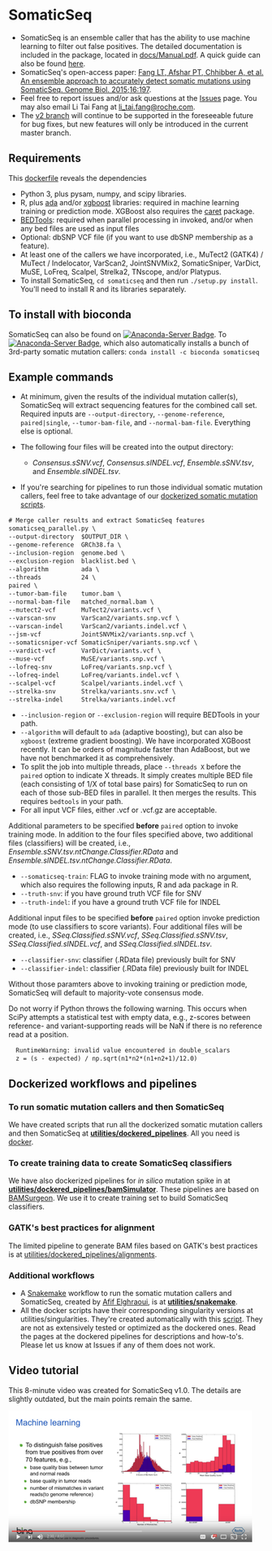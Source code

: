 # SomaticSeq

* SomaticSeq is an ensemble caller that has the ability to use machine learning to filter out false positives. The detailed documentation is included in the package, located in [docs/Manual.pdf](docs/Manual.pdf "User Manual"). A quick guide can also be found [here](http://bioinform.github.io/somaticseq/).
* SomaticSeq's open-access paper: [Fang LT, Afshar PT, Chhibber A, et al. An ensemble approach to accurately detect somatic mutations using SomaticSeq. Genome Biol. 2015;16:197](http://dx.doi.org/10.1186/s13059-015-0758-2 "Fang LT, Afshar PT, Chhibber A, et al. An ensemble approach to accurately detect somatic mutations using SomaticSeq. Genome Biol. 2015;16:197.").
* Feel free to report issues and/or ask questions at the [Issues](../../issues "Issues") page. You may also email Li Tai Fang at [li_tai.fang@roche.com](li_tai.fang@roche.com).
* The [v2 branch](../../tree/v2) will continue to be supported in the foreseeable future for bug fixes, but new features will only be introduced in the current master branch. 

## Requirements
This [dockerfile](utilities/Dockerfiles/somaticseq.base-1.2.dockerfile) reveals the dependencies
* Python 3, plus pysam, numpy, and scipy libraries.
* R, plus [ada](https://cran.r-project.org/package=ada) and/or [xgboost](https://cran.r-project.org/package=xgboost) libraries: required in machine learning training or prediction mode. XGBoost also requires the [caret](https://cran.r-project.org/package=caret) package. 
* [BEDTools](https://bedtools.readthedocs.io/en/latest/): required when parallel processing in invoked, and/or when any bed files are used as input files
* Optional: dbSNP VCF file (if you want to use dbSNP membership as a feature).
* At least one of the callers we have incorporated, i.e., MuTect2 (GATK4) / MuTect / Indelocator, VarScan2, JointSNVMix2, SomaticSniper, VarDict, MuSE, LoFreq, Scalpel, Strelka2, TNscope, and/or Platypus.
* To install SomaticSeq, `cd somaticseq` and then run `./setup.py install`. You'll need to install R and its libraries separately.

## To install with bioconda
SomaticSeq can also be found on [![Anaconda-Server Badge](https://anaconda.org/bioconda/somaticseq/badges/version.svg)](https://anaconda.org/bioconda/somaticseq). To [![Anaconda-Server Badge](https://anaconda.org/bioconda/somaticseq/badges/installer/conda.svg)](https://conda.anaconda.org/bioconda), which also automatically installs a bunch of 3rd-party somatic mutation callers:
`conda install -c bioconda somaticseq`

## Example commands
* At minimum, given the results of the individual mutation caller(s), SomaticSeq will extract sequencing features for the combined call set. Required inputs are `--output-directory`, `--genome-reference`, `paired|single`, `--tumor-bam-file`, and `--normal-bam-file`. Everything else is optional.
* The following four files will be created into the output directory:
  * *Consensus.sSNV.vcf*, *Consensus.sINDEL.vcf*, *Ensemble.sSNV.tsv*, and *Ensemble.sINDEL.tsv*.

* If you're searching for pipelines to run those individual somatic mutation callers, feel free to take advantage of our [dockerized somatic mutation scripts](utilities/dockered_pipelines).

```
# Merge caller results and extract SomaticSeq features
somaticseq_parallel.py \
--output-directory  $OUTPUT_DIR \
--genome-reference  GRCh38.fa \
--inclusion-region  genome.bed \
--exclusion-region  blacklist.bed \
--algorithm         ada \
--threads           24 \
paired \
--tumor-bam-file    tumor.bam \
--normal-bam-file   matched_normal.bam \
--mutect2-vcf       MuTect2/variants.vcf \
--varscan-snv       VarScan2/variants.snp.vcf \
--varscan-indel     VarScan2/variants.indel.vcf \
--jsm-vcf           JointSNVMix2/variants.snp.vcf \
--somaticsniper-vcf SomaticSniper/variants.snp.vcf \
--vardict-vcf       VarDict/variants.vcf \
--muse-vcf          MuSE/variants.snp.vcf \
--lofreq-snv        LoFreq/variants.snp.vcf \
--lofreq-indel      LoFreq/variants.indel.vcf \
--scalpel-vcf       Scalpel/variants.indel.vcf \
--strelka-snv       Strelka/variants.snv.vcf \
--strelka-indel     Strelka/variants.indel.vcf
```

* `--inclusion-region` or `--exclusion-region` will require BEDTools in your path.
* `--algorithm` will default to `ada` (adaptive boosting), but can also be `xgboost` (extreme gradient boosting). We have incorporated XGBoost recently. It can be orders of magnitude faster than AdaBoost, but we have not benchmarked it as comprehensively.
* To split the job into multiple threads, place `--threads X` before the `paired` option to indicate X threads. It simply creates multiple BED file (each consisting of 1/X of total base pairs) for SomaticSeq to run on each of those sub-BED files in parallel. It then merges the results. This requires `bedtools` in your path.
* For all input VCF files, either .vcf or .vcf.gz are acceptable.

Additional parameters to be specified **before** `paired` option to invoke training mode. In addition to the four files specified above, two additional files (classifiers) will be created, i.e., *Ensemble.sSNV.tsv.ntChange.Classifier.RData* and *Ensemble.sINDEL.tsv.ntChange.Classifier.RData*.
* `--somaticseq-train`: FLAG to invoke training mode with no argument, which also requires the following inputs, R and ada package in R.
* `--truth-snv`:        if you have ground truth VCF file for SNV
* `--truth-indel`:      if you have a ground truth VCF file for INDEL

Additional input files to be specified **before** `paired` option invoke prediction mode (to use classifiers to score variants). Four additional files will be created, i.e., *SSeq.Classified.sSNV.vcf*, *SSeq.Classified.sSNV.tsv*,  *SSeq.Classified.sINDEL.vcf*, and *SSeq.Classified.sINDEL.tsv*.
* `--classifier-snv`:   classifier (.RData file) previously built for SNV
* `--classifier-indel`: classifier (.RData file) previously built for INDEL

Without those paramters above to invoking training or prediction mode, SomaticSeq will default to majority-vote consensus mode.


Do not worry if Python throws the following warning. This occurs when SciPy attempts a statistical test with empty data, e.g., z-scores between reference- and variant-supporting reads will be NaN if there is no reference read at a position.

```
  RuntimeWarning: invalid value encountered in double_scalars
  z = (s - expected) / np.sqrt(n1*n2*(n1+n2+1)/12.0)
```

## Dockerized workflows and pipelines

### To run somatic mutation callers and then SomaticSeq
We have created scripts that run all the dockerized somatic mutation callers and then SomaticSeq at [**utilities/dockered_pipelines**](utilities/dockered_pipelines).
All you need is [docker](https://www.docker.com/).

### To create training data to create SomaticSeq classifiers
We have also dockerized pipelines for *in silico* mutation spike in at [**utilities/dockered_pipelines/bamSimulator**](utilities/dockered_pipelines/bamSimulator).
These pipelines are based on [BAMSurgeon](https://github.com/adamewing/bamsurgeon). We use it to create training set to build SomaticSeq classifiers.

### GATK's best practices for alignment
The limited pipeline to generate BAM files based on GATK's best practices is at [utilities/dockered_pipelines/alignments](utilities/dockered_pipelines/alignments).

### Additional workflows
* A [Snakemake](https://snakemake.readthedocs.io/en/latest/) workflow to run the somatic mutation callers and SomaticSeq, created by [Afif Elghraoui](https://github.com/0xaf1f), is at [**utilities/snakemake**](utilities/snakemake).
* All the docker scripts have their corresponding singularity versions at utilities/singularities. They're created automatically with this [script](utilities/singularities/docker2singularity.py). They are not as extensively tested or optimized as the dockered ones. Read the pages at the dockered pipelines for descriptions and how-to's. Please let us know at Issues if any of them does not work.


## Video tutorial

This 8-minute video was created for SomaticSeq v1.0. The details are slightly outdated, but the main points remain the same.

  [![SomaticSeq Video](docs/SomaticSeqYoutube.png)](https://www.youtube.com/watch?v=MnJdTQWWN6w "SomaticSeq Video")
